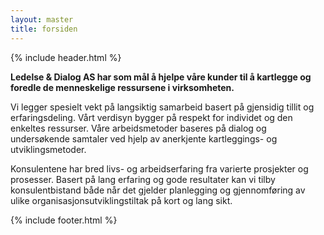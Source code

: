 ```yaml
---
layout: master
title: forsiden
---
```


{% include header.html %}

**Ledelse &amp; Dialog AS har som mål å hjelpe våre kunder til å kartlegge og foredle de menneskelige ressursene i virksomheten.**

Vi legger spesielt vekt på langsiktig samarbeid basert på gjensidig tillit og erfaringsdeling. Vårt verdisyn bygger på respekt for individet og den enkeltes ressurser. Våre arbeidsmetoder baseres på dialog og undersøkende samtaler ved hjelp av anerkjente kartleggings- og utviklingsmetoder.

Konsulentene har bred livs- og arbeidserfaring fra varierte prosjekter og prosesser. Basert på lang erfaring og gode resultater kan vi tilby konsulentbistand både når det gjelder planlegging og gjennomføring av ulike organisasjonsutviklingstiltak på kort og lang sikt.

{% include footer.html %}
